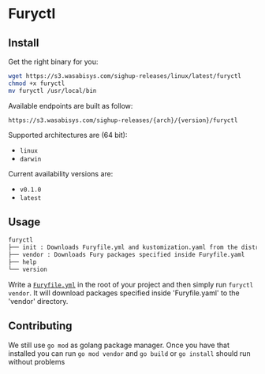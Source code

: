 # Furyctl

## Install
Get the right binary for you:
```bash
wget https://s3.wasabisys.com/sighup-releases/linux/latest/furyctl
chmod +x furyctl
mv furyctl /usr/local/bin
```
Available endpoints are built as follow:

`https://s3.wasabisys.com/sighup-releases/{arch}/{version}/furyctl`

Supported architectures are (64 bit):
- `linux`
- `darwin`

Current availability versions are:
- `v0.1.0`
- `latest`

## Usage

```bash
furyctl
├── init : Downloads Furyfile.yml and kustomization.yaml from the distribution repository to the current directory.
├── vendor : Downloads Fury packages specified inside Furyfile.yaml
├── help
└── version
```

Write a [`Furyfile.yml`](Furyfile.yml) in the root of your project and then simply run `furyctl vendor`.
It will download packages specified inside 'Furyfile.yaml' to the 'vendor' directory.



## Contributing
We still use `go mod` as golang package manager. Once you have that installed you can run `go mod vendor` and `go build` or `go install` should run without problems

